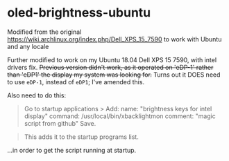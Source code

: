 # oled-brightness-ubuntu
Modified from the original https://wiki.archlinux.org/index.php/Dell_XPS_15_7590 to work
with Ubuntu and any locale

Further modified to work on my Ubuntu 18.04 Dell XPS 15 7590, with intel drivers fix. 
~~Previous version didn't work, as it operated on 'eDP-1' rather than 'eDP1' the display my system was looking for.~~
Turns out it DOES need to use `eDP-1`, instead of `eDP1`; I've amended this. 

Also need to do this: 

> Go to startup applications >
> Add:
> name: "brightness keys for intel display"
> command: /usr/local/bin/xbacklightmon
> comment: "magic script from github"
> Save.

> This adds it to the startup programs list.

...in order to get the script running at startup.
